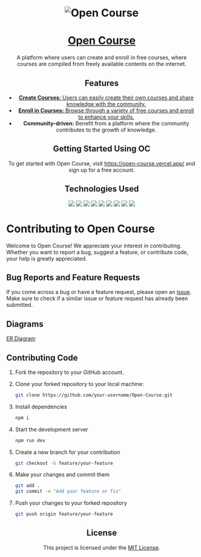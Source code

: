 <!-- Project Name and Main Image -->
<h1 align="center">
  <img src="https://i.ibb.co/3khtGXd/whatisit-dark.png" alt="Open Course">
</h1>

<h1 align="center">
  <a target="_blank" href="https://open-course.vercel.app/">Open Course</a>
</h1>

<!-- Project Description -->
<p align="center">A platform where users can create and enroll in free courses, where courses are compiled from freely available contents on the internet.</p>

<!-- Features -->
<h2 align="center">Features</h2>

<ul align="center">
  <li>
   <a target="_blank" href="https://open-course.vercel.app/course-creation">
      <strong>Create Courses:</strong> Users can easily create their own courses and share knowledge with the community.
   </a>
  </li>
  <li>
   <a target="_blank" href="https://open-course.vercel.app/courses">
      <strong>Enroll in Courses:</strong> Browse through a variety of free courses and enroll to enhance your skills.
   </a>
  </li>
  <li>
   <strong>Community-driven:</strong> Benefit from a platform where the community contributes to the growth of knowledge.
  </li>
</ul>

<!-- Getting Started -->
<h2 align="center">Getting Started Using OC</h2>

<p align="center">To get started with Open Course, visit <a href="https://open-course.vercel.app/">https://open-course.vercel.app/</a> and sign up for a free account.</p>

<!-- Technologies Used -->
<h2 align="center">Technologies Used</h2>

<p align="center">
  <img src="https://img.shields.io/badge/Database-Redis-informational?style=flat&logo=redis&logoColor=white&color=DC382D">
  <img src="https://img.shields.io/badge/Database-MongoDB-informational?style=flat&logo=mongodb&logoColor=white&color=47A248">
  <img src="https://img.shields.io/badge/Framework-Next.js-informational?style=flat&logo=next.js&logoColor=white&color=000000">
  <img src="https://img.shields.io/badge/Testing-Cypress-informational?style=flat&logo=cypress&logoColor=white&color=17202C">
  <img src="https://img.shields.io/badge/Styling-Tailwind_CSS-informational?style=flat&logo=tailwind-css&logoColor=white&color=38B2AC">
  <img src="https://img.shields.io/badge/Query_Library-react_query-informational?style=flat&logo=react-query&logoColor=white&color=F96716">
  <img src="https://img.shields.io/badge/State_Management-Redux_Toolkit-informational?style=flat&logo=redux&logoColor=white&color=764ABC">
  <img src="https://img.shields.io/badge/Authentication-Next_Auth-informational?style=flat&logo=next-auth&logoColor=white&color=000000">
  <img src="https://img.shields.io/badge/Validation-Zod-informational?style=flat&logo=zod&logoColor=white&color=EE7A3B">
</p>

<!-- Contributing -->

# Contributing to Open Course

Welcome to Open Course! We appreciate your interest in contributing. Whether you want to report a bug, suggest a feature, or contribute code, your help is greatly appreciated.

## Bug Reports and Feature Requests

If you come across a bug or have a feature request, please open an [issue](https://github.com/zarif007/Open-Course/issues). Make sure to check if a similar issue or feature request has already been submitted.

## Diagrams

<a target="_blank" href="https://i.ibb.co/kKgxqpt/Screenshot-2023-12-23-eee044024.png">ER Diagram</a>

## Contributing Code

1. Fork the repository to your GitHub account.
2. Clone your forked repository to your local machine:

   ```bash
   git clone https://github.com/your-username/Open-Course.git
   ```

3. Install dependencies

   ```bash
   npm i
   ```

4. Start the development server

   ```bash
   npm run dev
   ```

5. Create a new branch for your contribution

   ```bash
   git checkout -b feature/your-feature
   ```

6. Make your changes and commit them

   ```bash
   git add .
   git commit -m "Add your feature or fix"
   ```

7. Push your changes to your forked repository

   ```bash
   git push origin feature/your-feature
   ```

<!-- License -->
<h2 align="center">License</h2>

<p align="center">This project is licensed under the <a href="LICENSE">MIT License</a>.</p>
